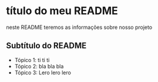 # título do meu README

neste README teremos  as informações sobre  nosso projeto

## Subtítulo do README


- Tópico 1: ti ti ti
- Tópico 2: bla bla bla
- Tópico 3: Lero lero lero